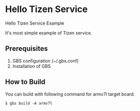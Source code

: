 # Hello Tizen Service
Hello Tizen Service Example

It's most simple example of Tizen service.

## Prerequisites

1. GBS configuration (~/.gbs.conf)
1. Installation of GBS

## How to Build
You can build with following command for armv7l target board.

<code>$ gbs build -A armv7l</code>
